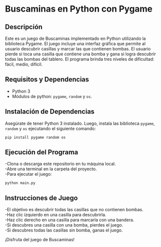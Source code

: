 # Buscaminas en Python con Pygame

## Descripción
Este es un juego de Buscaminas implementado en Python utilizando la biblioteca Pygame. El juego incluye una interfaz gráfica que permite al usuario descubrir casillas y marcar las que contienen bombas. El usuario pierde si toca una casilla que contiene una bomba y gana si logra descubrir todas las bombas del tablero. El programa brinda tres niveles de dificultad: fácil, medio, difícil.  

## Requisitos y Dependencias
- Python 3  
- Módulos de python: `pygame`, `random` y `os`.

## Instalación de Dependencias
Asegúrate de tener Python 3 instalado. Luego, instala las biblioteca `pygame`, `random` y `os` ejecutando el siguiente comando:  

`pip install pygame random os`

## Ejecución del Programa
-Clona o descarga este repositorio en tu máquina local.  
-Abre una terminal en la carpeta del proyecto.  
-Para ejecutar el juego:  

`python main.py`

## Instrucciones de Juego
-El objetivo es descubrir todas las casillas que no contienen bombas.  
-Haz clic izquierdo en una casilla para descubrirla.  
-Haz clic derecho en una casilla para marcarla con una bandera.  
-Si descubres una casilla con una bomba, pierdes el juego.  
-Si descubres todas las casillas sin bomba, ganas el juego.  

¡Disfruta del juego de Buscaminas!  
